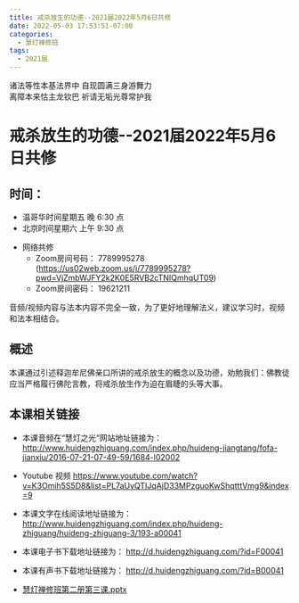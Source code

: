 ```yaml
---
title: 戒杀放生的功德--2021届2022年5月6日共修
date: 2022-05-03 17:53:51-07:00
categories:
  - 慧灯禅修班
tags:
  - 2021届
---
```

诸法等性本基法界中 自现圆满三身游舞力  
离障本来怙主龙钦巴 祈请无垢光尊常护我  

# 戒杀放生的功德--2021届2022年5月6日共修

## 时间：

* 温哥华时间星期五 晚 6:30 点
* 北京时间星期六 上午 9:30 点

- 网络共修
  - Zoom房间号码： 7789995278 (<https://us02web.zoom.us/j/7789995278?pwd=VjZmbWJFY2k2K0E5RVB2cTNIQmhqUT09>)
  - Zoom房间密码： 19621211

音频/视频内容与法本内容不完全一致，为了更好地理解法义，建议学习时，视频和法本相结合。

## 概述

本课通过引述释迦牟尼佛亲口所讲的戒杀放生的概念以及功德，劝勉我们：佛教徒应当严格履行佛陀言教，将戒杀放生作为迫在眉睫的头等大事。

## 本课相关链接

- 本课音频在“慧灯之光“网站地址链接为：
  <http://www.huidengzhiguang.com/index.php/huideng-jiangtang/fofa-jianxiu/2016-07-21-07-49-59/1684-l02002>

- Youtube 视频
  <https://www.youtube.com/watch?v=K3Omih5S5D8&list=PL7aUyQTIJqAjD33MPzguoKwShqtttVmg9&index=9>

- 本课文字在线阅读地址链接为：
  <http://www.huidengzhiguang.com/index.php/huideng-zhiguang/huideng-zhiguang-3/193-a00041>

- 本课电子书下载地址链接为：
  <http://d.huidengzhiguang.com/?id=F00041>

- 本课有声书下载地址链接为：
  <http://d.huidengzhiguang.com/?id=B00041>


- [慧灯禅修班第二册第三课.pptx](https://s3.ap-northeast-1.wasabisys.com/hdcx/hdv/f/up/慧灯禅修班第二册第三课.pptx)